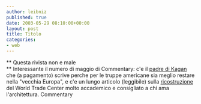 ```yaml
---
author: leibniz
published: true
date: 2003-05-29 08:10:00+00:00
layout: post
title: Titolo
categories:
- web
---
```


 ** Questa rivista non e male   
** Interessante il numero di maggio di Commentary: c'e il  [   padre di Kagan ](http://pqasb.pqarchiver.com/commentary/330316671.html?did=330316671&FMT=ABS&FMTS=FT:PAGE&PMID=28480&desc=Why+our+troops+should+stay+in+%22Old+Europe%22)che (a pagamento) scrive perche per le truppe americane sia meglio restare nella "vecchia Europa", e c'e un lungo articolo (leggibile) sulla  [   ricostruzione ](http://www.commentarymagazine.com/lewis.html)del World Trade Center molto accademico e consigliato a chi ama l'architettura.
Commentary 
